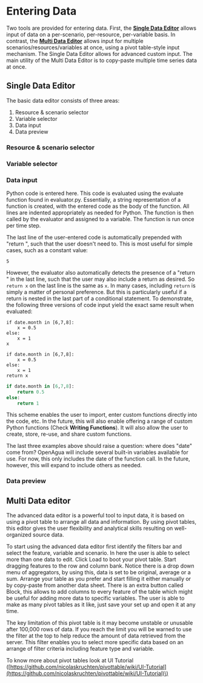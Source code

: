 # Entering Data

Two tools are provided for entering data. First, the [**Single Data Editor**](https://github.com/openagua/openagua-documentation/tree/f19ba5dcd6e831142525f48888c806f2925f6afe/user-guide/entering-data/README.md#single-data-editor) allows input of data on a per-scenario, per-resource, per-variable basis. In contrast, the [**Multi Data Editor**](https://github.com/openagua/openagua-documentation/tree/f19ba5dcd6e831142525f48888c806f2925f6afe/user-guide/entering-data/README.md#multi-data-editor) allows input for multiple scenarios/resources/variables at once, using a pivot table-style input mechanism. The Single Data Editor allows for advanced custom input. The main utility of the Multi Data Editor is to copy-paste multiple time series data at once.

## Single Data Editor

The basic data editor consists of three areas:

1. Resource & scenario selector
2. Variable selector
3. Data input
4. Data preview

### Resource & scenario selector

### Variable selector

### Data input

Python code is entered here. This code is evaluated using the evaluate function found in evaluator.py. Essentially, a string representation of a function is created, with the entered code as the body of the function. All lines are indented appropriately as needed for Python. The function is then called by the evaluator and assigned to a variable. The function is run once per time step.

The last line of the user-entered code is automatically prepended with "return ", such that the user doesn't need to. This is most useful for simple cases, such as a constant value:

```text
5
```

However, the evaluator also automatically detects the presence of a "return " in the last line, such that the user may also include a return as desired. So `return x` on the last line is the same as `x`. In many cases, including `return` is simply a matter of personal preference. But this is particularly useful if a return is nested in the last part of a conditional statement. To demonstrate, the following three versions of code input yield the exact same result when evaluated:

```text
if date.month in [6,7,8]:
    x = 0.5
else:
    x = 1
x
```

```text
if date.month in [6,7,8]:
    x = 0.5
else:
    x = 1
return x
```

```python
if date.month in [6,7,8]:
    return 0.5
else:
    return 1
```

This scheme enables the user to import, enter custom functions directly into the code, etc. In the future, this will also enable offering a range of custom Python functions \(Check **Writing Functions**\). It will also allow the user to create, store, re-use, and share custom functions.

The last three examples above should raise a question: where does "date" come from? OpenAgua will include several built-in variables available for use. For now, this only includes the date of the function call. In the future, however, this will expand to include others as needed.

### Data preview

## Multi Data editor

The advanced data editor is a powerful tool to input data, it is based on using a pivot table to arrange all data and information. By using pivot tables, this editor gives the user flexibility and analytical skills resulting on well-organized source data.

To start using the advanced data editor first identify the filters bar and select the feature, variable and scenario. In here the user is able to select more than one data to edit. Click Load to boot your pivot table. Start dragging features to the row and column bank. Notice there is a drop down menu of aggregators, by using this, data is set to be original, average or a sum. Arrange your table as you prefer and start filling it either manually or by copy-paste from another data sheet. There is an extra button called Block, this allows to add columns to every feature of the table which might be useful for adding more data to specific variables. The user is able to make as many pivot tables as it like, just save your set up and open it at any time.

The key limitation of this pivot table is it may become unstable or unusable after 100,000 rows of data. If you reach the limit you will be warned to use the filter at the top to help reduce the amount of data retrieved from the server. This filter enables you to select more specific data based on an arrange of filter criteria including feature type and variable.

To know more about pivot tables look at UI Tutorial \([https://github.com/nicolaskruchten/pivottable/wiki/UI-Tutorial](https://github.com/nicolaskruchten/pivottable/wiki/UI-Tutorial)\)

